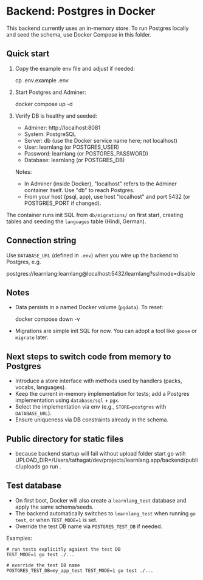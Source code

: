 # Backend: Postgres in Docker

This backend currently uses an in-memory store. To run Postgres locally and seed the schema, use Docker Compose in this folder.

## Quick start

1. Copy the example env file and adjust if needed:

   cp .env.example .env

2. Start Postgres and Adminer:

   docker compose up -d

3. Verify DB is healthy and seeded:

   - Adminer: http://localhost:8081
   - System: PostgreSQL
   - Server: db  (use the Docker service name here; not localhost)
   - User: learnlang (or POSTGRES_USER)
   - Password: learnlang (or POSTGRES_PASSWORD)
   - Database: learnlang (or POSTGRES_DB)

   Notes:
   - In Adminer (inside Docker), "localhost" refers to the Adminer container itself. Use "db" to reach Postgres.
   - From your host (psql, app), use host "localhost" and port 5432 (or POSTGRES_PORT if changed).

The container runs init SQL from `db/migrations/` on first start, creating tables and seeding the `languages` table (Hindi, German).

## Connection string

Use `DATABASE_URL` (defined in `.env`) when you wire up the backend to Postgres, e.g.

postgres://learnlang:learnlang@localhost:5432/learnlang?sslmode=disable

## Notes

- Data persists in a named Docker volume (`pgdata`). To reset:

  docker compose down -v

- Migrations are simple init SQL for now. You can adopt a tool like `goose` or `migrate` later.

## Next steps to switch code from memory to Postgres

- Introduce a store interface with methods used by handlers (packs, vocabs, languages).
- Keep the current in-memory implementation for tests; add a Postgres implementation using `database/sql` + `pgx`.
- Select the implementation via env (e.g., `STORE=postgres` with `DATABASE_URL`).
- Ensure uniqueness via DB constraints already in the schema.

## Public directory for static files
- because backend startup will fail without upload folder start go wtih
UPLOAD_DIR=/Users/tathagat/dev/projects/learnlang.app/backend/public/uploads go run .

## Test database

- On first boot, Docker will also create a `learnlang_test` database and apply the same schema/seeds.
- The backend automatically switches to `learnlang_test` when running `go test`, or when `TEST_MODE=1` is set.
- Override the test DB name via `POSTGRES_TEST_DB` if needed.

Examples:

```
# run tests explicitly against the test DB
TEST_MODE=1 go test ./...

# override the test DB name
POSTGRES_TEST_DB=my_app_test TEST_MODE=1 go test ./...
```